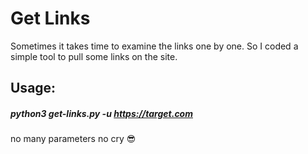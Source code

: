 # Get Links
Sometimes it takes time to examine the links one by one. So I coded a simple tool to pull some links on the site.

## Usage:

##### python3 get-links.py -u https://target.com

no many parameters no cry 😎
